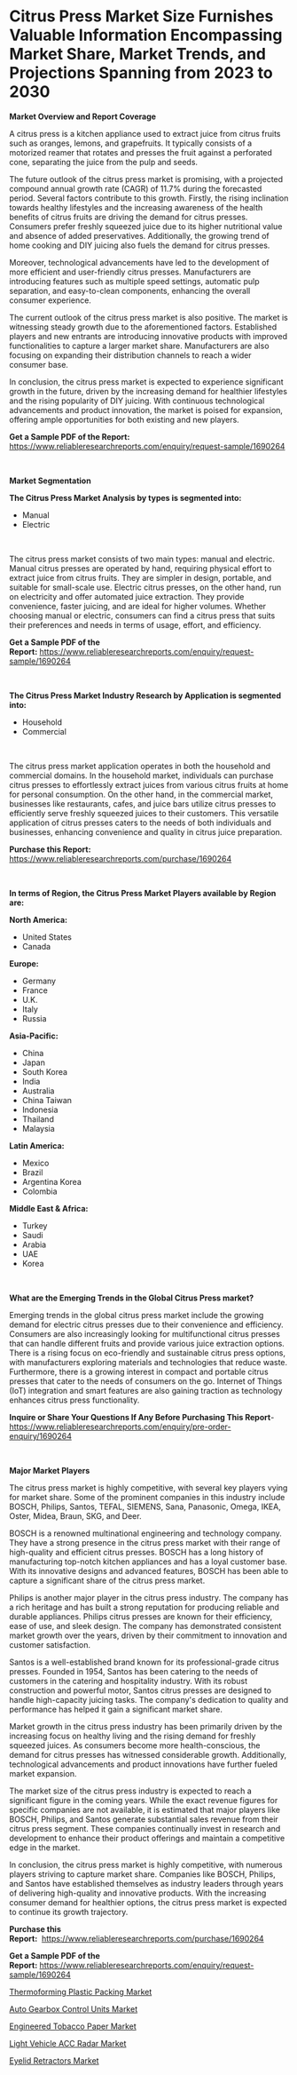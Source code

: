 <p><h1>Citrus Press Market Size Furnishes Valuable Information Encompassing Market Share, Market Trends, and Projections Spanning from 2023 to 2030</h1></p><p><strong>Market Overview and Report Coverage</strong></p>
<p><p>A citrus press is a kitchen appliance used to extract juice from citrus fruits such as oranges, lemons, and grapefruits. It typically consists of a motorized reamer that rotates and presses the fruit against a perforated cone, separating the juice from the pulp and seeds.</p><p>The future outlook of the citrus press market is promising, with a projected compound annual growth rate (CAGR) of 11.7% during the forecasted period. Several factors contribute to this growth. Firstly, the rising inclination towards healthy lifestyles and the increasing awareness of the health benefits of citrus fruits are driving the demand for citrus presses. Consumers prefer freshly squeezed juice due to its higher nutritional value and absence of added preservatives. Additionally, the growing trend of home cooking and DIY juicing also fuels the demand for citrus presses.</p><p>Moreover, technological advancements have led to the development of more efficient and user-friendly citrus presses. Manufacturers are introducing features such as multiple speed settings, automatic pulp separation, and easy-to-clean components, enhancing the overall consumer experience.</p><p>The current outlook of the citrus press market is also positive. The market is witnessing steady growth due to the aforementioned factors. Established players and new entrants are introducing innovative products with improved functionalities to capture a larger market share. Manufacturers are also focusing on expanding their distribution channels to reach a wider consumer base.</p><p>In conclusion, the citrus press market is expected to experience significant growth in the future, driven by the increasing demand for healthier lifestyles and the rising popularity of DIY juicing. With continuous technological advancements and product innovation, the market is poised for expansion, offering ample opportunities for both existing and new players.</p></p>
<p><strong>Get a Sample PDF of the Report:</strong> <a href="https://www.reliableresearchreports.com/enquiry/request-sample/1690264">https://www.reliableresearchreports.com/enquiry/request-sample/1690264</a></p>
<p>&nbsp;</p>
<p><strong>Market Segmentation</strong></p>
<p><strong>The Citrus Press Market Analysis by types is segmented into:</strong></p>
<p><ul><li>Manual</li><li>Electric</li></ul></p>
<p>&nbsp;</p>
<p><p>The citrus press market consists of two main types: manual and electric. Manual citrus presses are operated by hand, requiring physical effort to extract juice from citrus fruits. They are simpler in design, portable, and suitable for small-scale use. Electric citrus presses, on the other hand, run on electricity and offer automated juice extraction. They provide convenience, faster juicing, and are ideal for higher volumes. Whether choosing manual or electric, consumers can find a citrus press that suits their preferences and needs in terms of usage, effort, and efficiency.</p></p>
<p><strong>Get a Sample PDF of the Report:</strong>&nbsp;<a href="https://www.reliableresearchreports.com/enquiry/request-sample/1690264">https://www.reliableresearchreports.com/enquiry/request-sample/1690264</a></p>
<p>&nbsp;</p>
<p><strong>The Citrus Press Market Industry Research by Application is segmented into:</strong></p>
<p><ul><li>Household</li><li>Commercial</li></ul></p>
<p>&nbsp;</p>
<p><p>The citrus press market application operates in both the household and commercial domains. In the household market, individuals can purchase citrus presses to effortlessly extract juices from various citrus fruits at home for personal consumption. On the other hand, in the commercial market, businesses like restaurants, cafes, and juice bars utilize citrus presses to efficiently serve freshly squeezed juices to their customers. This versatile application of citrus presses caters to the needs of both individuals and businesses, enhancing convenience and quality in citrus juice preparation.</p></p>
<p><strong>Purchase this Report:</strong>&nbsp; <a href="https://www.reliableresearchreports.com/purchase/1690264">https://www.reliableresearchreports.com/purchase/1690264</a></p>
<p>&nbsp;</p>
<p><strong>In terms of Region, the Citrus Press Market Players available by Region are:</strong></p>
<p>
    <p> <strong> North America: </strong>
        <ul>
            <li>United States</li>
            <li>Canada</li>
        </ul>
        </p> 
    <p> <strong> Europe: </strong>
        <ul>
            <li>Germany</li>
            <li>France</li>
            <li>U.K.</li>
            <li>Italy</li>
            <li>Russia</li>
        </ul>
        </p> 
    <p> <strong> Asia-Pacific: </strong>
        <ul>
            <li>China</li>
            <li>Japan</li>
            <li>South Korea</li>
            <li>India</li>
            <li>Australia</li>
            <li>China Taiwan</li>
            <li>Indonesia</li>
            <li>Thailand</li>
            <li>Malaysia</li>
        </ul>
        </p> 
    <p> <strong> Latin America: </strong>
        <ul>
            <li>Mexico</li>
            <li>Brazil</li>
            <li>Argentina Korea</li>
            <li>Colombia</li>
        </ul>
        </p> 
    <p> <strong> Middle East & Africa: </strong>
        <ul>
            <li>Turkey</li>
            <li>Saudi</li>
            <li>Arabia</li>
            <li>UAE</li>
            <li>Korea</li>
        </ul>
    </p>
    </p>
<p>&nbsp;</p>
<p><strong>What are the Emerging Trends in the Global Citrus Press market?</strong></p>
<p><p>Emerging trends in the global citrus press market include the growing demand for electric citrus presses due to their convenience and efficiency. Consumers are also increasingly looking for multifunctional citrus presses that can handle different fruits and provide various juice extraction options. There is a rising focus on eco-friendly and sustainable citrus press options, with manufacturers exploring materials and technologies that reduce waste. Furthermore, there is a growing interest in compact and portable citrus presses that cater to the needs of consumers on the go. Internet of Things (IoT) integration and smart features are also gaining traction as technology enhances citrus press functionality.</p></p>
<p><strong>Inquire or Share Your Questions If Any Before Purchasing This Report</strong>- <a href="https://www.reliableresearchreports.com/enquiry/pre-order-enquiry/1690264">https://www.reliableresearchreports.com/enquiry/pre-order-enquiry/1690264</a></p>
<p>&nbsp;</p>
<p><strong>Major Market Players</strong></p>
<p><p>The citrus press market is highly competitive, with several key players vying for market share. Some of the prominent companies in this industry include BOSCH, Philips, Santos, TEFAL, SIEMENS, Sana, Panasonic, Omega, IKEA, Oster, Midea, Braun, SKG, and Deer.</p><p>BOSCH is a renowned multinational engineering and technology company. They have a strong presence in the citrus press market with their range of high-quality and efficient citrus presses. BOSCH has a long history of manufacturing top-notch kitchen appliances and has a loyal customer base. With its innovative designs and advanced features, BOSCH has been able to capture a significant share of the citrus press market.</p><p>Philips is another major player in the citrus press industry. The company has a rich heritage and has built a strong reputation for producing reliable and durable appliances. Philips citrus presses are known for their efficiency, ease of use, and sleek design. The company has demonstrated consistent market growth over the years, driven by their commitment to innovation and customer satisfaction.</p><p>Santos is a well-established brand known for its professional-grade citrus presses. Founded in 1954, Santos has been catering to the needs of customers in the catering and hospitality industry. With its robust construction and powerful motor, Santos citrus presses are designed to handle high-capacity juicing tasks. The company's dedication to quality and performance has helped it gain a significant market share.</p><p>Market growth in the citrus press industry has been primarily driven by the increasing focus on healthy living and the rising demand for freshly squeezed juices. As consumers become more health-conscious, the demand for citrus presses has witnessed considerable growth. Additionally, technological advancements and product innovations have further fueled market expansion.</p><p>The market size of the citrus press industry is expected to reach a significant figure in the coming years. While the exact revenue figures for specific companies are not available, it is estimated that major players like BOSCH, Philips, and Santos generate substantial sales revenue from their citrus press segment. These companies continually invest in research and development to enhance their product offerings and maintain a competitive edge in the market.</p><p>In conclusion, the citrus press market is highly competitive, with numerous players striving to capture market share. Companies like BOSCH, Philips, and Santos have established themselves as industry leaders through years of delivering high-quality and innovative products. With the increasing consumer demand for healthier options, the citrus press market is expected to continue its growth trajectory.</p></p>
<p><strong>Purchase this Report:</strong>&nbsp;&nbsp;<a href="https://www.reliableresearchreports.com/purchase/1690264">https://www.reliableresearchreports.com/purchase/1690264</a></p>
<p></p>
<p><strong>Get a Sample PDF of the Report:</strong>&nbsp;<a href="https://www.reliableresearchreports.com/enquiry/request-sample/1690264">https://www.reliableresearchreports.com/enquiry/request-sample/1690264</a></p>
<p><p><a href="https://medium.com/@amyjacobi1918/thermoforming-plastic-packing-market-analysis-its-cagr-market-segmentation-and-global-industry-066238b4f529">Thermoforming Plastic Packing Market</a></p><p><a href="https://github.com/RoccoManning/Market-Research-Report-List-2/blob/main/auto-gearbox-control-units-market.md">Auto Gearbox Control Units Market</a></p><p><a href="https://www.linkedin.com/pulse/engineered-tobacco-paper-market-size-share-global-analysis-1dffe/">Engineered Tobacco Paper Market</a></p><p><a href="https://github.com/RichRobinson5/Market-Research-Report-List-2/blob/main/light-vehicle-acc-radar-market.md">Light Vehicle ACC Radar Market</a></p><p><a href="https://medium.com/@fredyconn/eyelid-retractors-market-analysis-and-sze-forecasted-for-period-from-2023-to-2030-57849213e02f">Eyelid Retractors Market</a></p></p>